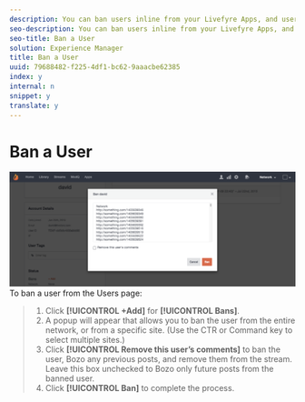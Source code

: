 ```yaml
---
description: You can ban users inline from your Livefyre Apps, and users logged in through Livefyre may be banned from Studio’s Library > App Content page.
seo-description: You can ban users inline from your Livefyre Apps, and users logged in through Livefyre may be banned from Studio’s Library > App Content page.
seo-title: Ban a User
solution: Experience Manager
title: Ban a User
uuid: 79688482-f225-4df1-bc62-9aaacbe62385
index: y
internal: n
snippet: y
translate: y
---
```


# Ban a User

 ![](assets/UsersBan2-1024x409.png) To ban a user from the Users page: 

>1. Click **[!UICONTROL  +Add]** for **[!UICONTROL  Bans]**.
>1. A popup will appear that allows you to ban the user from the entire network, or from a specific site. (Use the CTR or Command key to select multiple sites.)
>1. Click **[!UICONTROL  Remove this user’s comments]** to ban the user, Bozo any previous posts, and remove them from the stream. Leave this box unchecked to Bozo only future posts from the banned user.
>1. Click **[!UICONTROL  Ban]** to complete the process.
